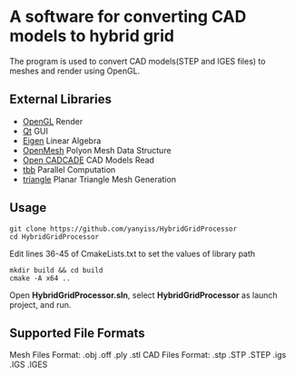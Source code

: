 # A software for converting CAD models to hybrid grid

The program is used to convert CAD models(STEP and IGES files) to meshes and render using OpenGL.

## External Libraries

* [OpenGL](https://www.opengl.org/resources/)            Render
* [Qt](https://www.qt.io/)                               GUI
* [Eigen](http://eigen.tuxfamily.org/)                   Linear Algebra
* [OpenMesh](https://www.openmesh.org/)                  Polyon Mesh Data Structure 
* [Open CADCADE](https://dev.opencascade.org/release)    CAD Models Read
* [tbb](https://github.com/oneapi-src/oneTBB)            Parallel Computation
* [triangle](http://www.cs.cmu.edu/~quake/triangle.html) Planar Triangle Mesh Generation

## Usage

```
git clone https://github.com/yanyiss/HybridGridProcessor
cd HybridGridProcessor
```

Edit lines 36-45 of CmakeLists.txt to set the values of library path
```
mkdir build && cd build
cmake -A x64 ..
```

Open **HybridGridProcessor.sln**, select **HybridGridProcessor** as launch project, and run.


## Supported File Formats

Mesh Files Format: .obj .off .ply .stl
CAD Files Format: .stp .STP .STEP .igs .IGS .IGES